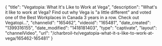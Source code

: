 {
    "title": "Vegatopia: What It's Like to Work at Vega",
    "description": "What's it like to work at Vega? Find out why Vega is \"a little different\" and voted one of the Best Workplaces in Canada 3 years in a row. Check out Vegatopi...",
    "channelid": "165462",
    "videoid": "165481",
    "date_created": "1399316155",
    "date_modified": "1418181403",
    "type": "captivate",
    "layout": "channelVideo",
    "url": "\/charbroil-tv\/vegatopia-what-it-s-like-to-work-at-vega\/165462-165481"
}